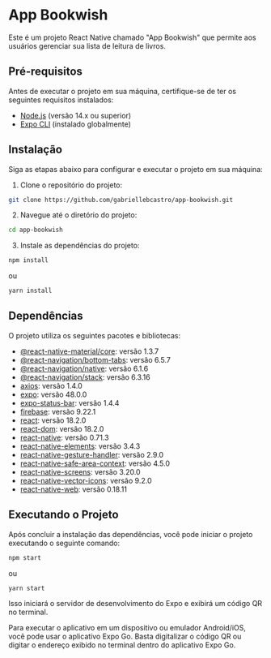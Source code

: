 # App Bookwish

Este é um projeto React Native chamado "App Bookwish" que permite aos usuários gerenciar sua lista de leitura de livros.

## Pré-requisitos

Antes de executar o projeto em sua máquina, certifique-se de ter os seguintes requisitos instalados:

- [Node.js](https://nodejs.org) (versão 14.x ou superior)
- [Expo CLI](https://docs.expo.dev/get-started/installation/) (instalado globalmente)

## Instalação

Siga as etapas abaixo para configurar e executar o projeto em sua máquina:

1. Clone o repositório do projeto:

```bash
git clone https://github.com/gabriellebcastro/app-bookwish.git
```

2. Navegue até o diretório do projeto:

```bash
cd app-bookwish
```

3. Instale as dependências do projeto:

```bash
npm install
```

ou

```bash
yarn install
```

## Dependências

O projeto utiliza os seguintes pacotes e bibliotecas:

- [@react-native-material/core](https://www.npmjs.com/package/@react-native-material/core): versão 1.3.7
- [@react-navigation/bottom-tabs](https://www.npmjs.com/package/@react-navigation/bottom-tabs): versão 6.5.7
- [@react-navigation/native](https://www.npmjs.com/package/@react-navigation/native): versão 6.1.6
- [@react-navigation/stack](https://www.npmjs.com/package/@react-navigation/stack): versão 6.3.16
- [axios](https://www.npmjs.com/package/axios): versão 1.4.0
- [expo](https://www.npmjs.com/package/expo): versão 48.0.0
- [expo-status-bar](https://www.npmjs.com/package/expo-status-bar): versão 1.4.4
- [firebase](https://www.npmjs.com/package/firebase): versão 9.22.1
- [react](https://www.npmjs.com/package/react): versão 18.2.0
- [react-dom](https://www.npmjs.com/package/react-dom): versão 18.2.0
- [react-native](https://www.npmjs.com/package/react-native): versão 0.71.3
- [react-native-elements](https://www.npmjs.com/package/react-native-elements): versão 3.4.3
- [react-native-gesture-handler](https://www.npmjs.com/package/react-native-gesture-handler): versão 2.9.0
- [react-native-safe-area-context](https://www.npmjs.com/package/react-native-safe-area-context): versão 4.5.0
- [react-native-screens](https://www.npmjs.com/package/react-native-screens): versão 3.20.0
- [react-native-vector-icons](https://www.npmjs.com/package/react-native-vector-icons): versão 9.2.0
- [react-native-web](https://www.npmjs.com/package/react-native-web): versão 0.18.11

## Executando o Projeto

Após concluir a instalação das dependências, você pode iniciar o projeto executando o seguinte comando:

```bash
npm start
```

ou

```bash
yarn start
```

Isso iniciará o servidor de desenvolvimento do Expo e exibirá um código QR no terminal.

Para executar o aplicativo em um dispositivo ou emulador Android/iOS, você pode usar o aplicativo Expo Go. Basta digitalizar o código QR ou digitar o endereço exibido no terminal dentro do aplicativo Expo Go.